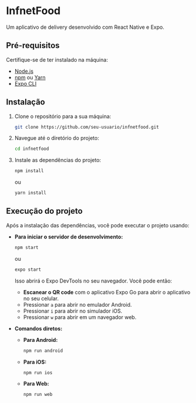 # InfnetFood

Um aplicativo de delivery desenvolvido com React Native e Expo.

## Pré-requisitos

Certifique-se de ter instalado na máquina:

  * [Node.js](https://nodejs.org/en/)
  * [npm](https://www.npmjs.com/) ou [Yarn](https://yarnpkg.com/)
  * [Expo CLI](https://docs.expo.dev/get-started/installation/)

## Instalação

1.  Clone o repositório para a sua máquina:

    ```bash
    git clone https://github.com/seu-usuario/infnetfood.git
    ```

2.  Navegue até o diretório do projeto:

    ```bash
    cd infnetfood
    ```

3.  Instale as dependências do projeto:

    ```bash
    npm install
    ```

    ou

    ```bash
    yarn install
    ```

## Execução do projeto

Após a instalação das dependências, você pode executar o projeto usando:

  * **Para iniciar o servidor de desenvolvimento:**

    ```bash
    npm start
    ```

    ou

    ```bash
    expo start
    ```

    Isso abrirá o Expo DevTools no seu navegador. Você pode então:

      * **Escanear o QR code** com o aplicativo Expo Go para abrir o aplicativo no seu celular.
      * Pressionar `a` para abrir no emulador Android.
      * Pressionar `i` para abrir no simulador iOS.
      * Pressionar `w` para abrir em um navegador web.

  * **Comandos diretos:**

      * **Para Android:**

        ```bash
        npm run android
        ```

      * **Para iOS:**

        ```bash
        npm run ios
        ```

      * **Para Web:**

        ```bash
        npm run web
        ```

